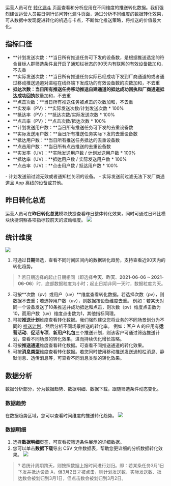 运营人员可在 [转化漏斗](https://console.cloud.tencent.com/tpns/convertfunnel) 页面查看和分析应用在不同维度的推送转化数据。我们强烈建议运营人员每日例行访问转化漏斗页面，通过分析不同维度的数据转化效果，可从数据中发现促进转化的机遇与卡点，不断优化推送策略，将推送的价值最大化。

## 指标口径
 
- **计划发送次数：**当日所有推送任务可下发的设备数，是根据推送选定的符合目标人群筛选条件且开启了通知栏状态的90天内有联网的有效设备数加和，不去重
- **实际发送次数：**当日所有推送任务实际已经成功下发到厂商通道的或者通过移动推送通道对进程在线终端下发成功的有效设备数的次数加和，不去重
- **抵达次数：**当日所有推送任务**移动推送自建通道的抵达成功回执和厂商通道抵达成功回执**数量加和，不去重
- **点击次数：**当日所有推送任务被点击的次数加和，不去重
- **实发率（PV）：**实际发送次数/计划发送次数 * 100%
- **抵达率（PV）：**抵达次数/实际发送次数 * 100%
- **点击率（PV）：**点击次数/抵达次数 * 100%
- **计划发送用户数：**当日所有推送任务可下发的去重设备数
- **实际发送用户数：**当日所有推送任务实际下发的去重设备数
- **抵达用户数：**当日所有推送任务抵达的去重设备数
- **点击用户数：**当日所有点击推送的去重设备数
- **实发率（UV）：**实际发送用户数 / 计划发送用户数 * 100%
- **抵达率（UV）：**抵达用户数 / 实际发送用户数 * 100%
- **点击率（UV）：**点击用户数 / 抵达用户数 * 100%


<dx-alert infotype="explain" title="">
- 计划发送前过滤无效或者通知栏关闭的设备。
- 实际发送前过滤无法下发厂商通道且 App 离线的设备或其他。
</dx-alert>



## 昨日转化总览

运营人员可在**昨日转化总览**模块快捷查看昨日整体转化效果，同时可通过日环比模块快捷洞察各项指标较前天的波动幅度。
![](https://main.qcloudimg.com/raw/b6814fab7c48030e31443c4f50f0f602.png)

## 统计维度 

![](https://main.qcloudimg.com/raw/85a648456c5c89284e26b75fc53bc9fc.png)

1. 可通过**日期**筛选，查看不同时间区间内的数据转化趋势，支持查看近90天内的转化趋势。
>? 若日期选择的起止日期相同（即选择**今天**、**昨天**、**2021-06-06 ~ 2021-06-06**）时，底部数据粒度为小时；起止日期非同一天时，数据粒度为天。
2. 可按**次数（pv）或用户（uv）**维度查看转化数据。若选择次数（pv），则数据不去重；若选择用户数（uv），则数据按设备维度去重。
例如：若某天对同一个设备发送了10条推送并成功抵达和点击，则次数（pv）维度点击数为10，而用户数（uv）维度点击数为1，其他指标同理。
3. 可按**推送计划**维度查看转化数据。我们强烈建议您将业务的不同场景划分为不同的 [推送计划](https://cloud.tencent.com/document/product/548/46244)，然后分析不同场景推送的转化率。
例如：客户 A 的应用有**运营活动**、**促活专项**、**新用户礼包**三个推送计划，则该客户可通过筛选推送计划，查看不同场景的转化效果，进而持续优化增长策略。
4. 可按**推送通道**维度查看转化数据。可查看不同推送通道的转化效果。
5. 可按**消息类型**维度查看转化数据。若您同时使用移动推送发送通知栏消息、静默消息、透传消息等，可查看不同消息类型的转化效果。


## 数据分析

数据分析部分，分为数据趋势、数据明细、数据下载，跟随筛选条件动态变化。

### 数据趋势

在数据趋势区域，您可以查看时间维度的推送转化趋势。
![](https://main.qcloudimg.com/raw/90a163b51fd90cb8403ecabec57d437b.png)

### 数据明细

1. 选择**数据明细**页签，可查看按筛选条件展示的详细数据。
2. 您可以单击**数据下载**导出 CSV 文件数据表，帮助您更详细的分析数据转化效果。
![](https://main.qcloudimg.com/raw/ba0b5a8a8f871b423ea3972eecbbf072.png)
>? 若统计周期跨天，则按照数据上报时间进行划归。即：若某条任务3月1日下发并抵达设备 A，但3月2日才被点击，则计划发送数、实际发送数、抵达数会被划归到3月1日，但点击数会被划归到3月2日。
>









